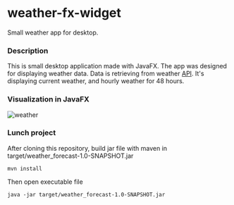 # weather-fx-widget
Small weather app for desktop.

### Description
This is small desktop application made with JavaFX. The app was designed for displaying weather data.
Data is retrieving from weather [API](https://www.weatherbit.io/api). It's displaying current weather, and hourly weather for 48 hours.

### Visualization in JavaFX
![weather](https://imagizer.imageshack.com/img921/1158/Ct9QCf.jpg)

### Lunch project
After cloning this repository, build jar file with maven in target/weather_forecast-1.0-SNAPSHOT.jar
```
mvn install
```

Then open executable file
```
java -jar target/weather_forecast-1.0-SNAPSHOT.jar
```
